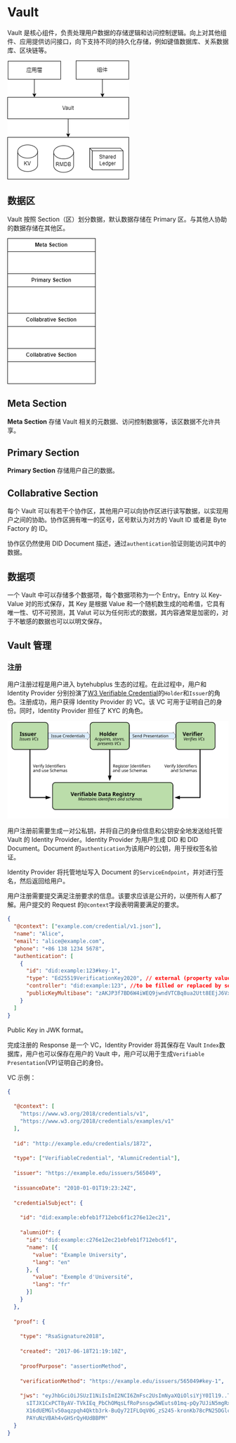 # Vault

Vault 是核心组件，负责处理用户数据的存储逻辑和访问控制逻辑。向上对其他组件、应用提供访问接口，向下支持不同的持久化存储，例如键值数据库、关系数据库、区块链等。

![Vault](./images/Vault-Arch.png)

## 数据区

Vault 按照 Section（区）划分数据，默认数据存储在 Primary 区。与其他人协助的数据存储在其他区。

![Vault Section](./images/Vault-Section.png)

## Meta Section

__Meta Section__ 存储 Vault 相关的元数据、访问控制数据等，该区数据不允许共享。

## Primary Section

__Primary Section__ 存储用户自己的数据。

## Collabrative Section

每个 Vault 可以有若干个协作区，其他用户可以向协作区进行读写数据，以实现用户之间的协助。协作区拥有唯一的区号，区号默认为对方的 Vault ID 或者是 Byte Factory 的 ID。

协作区仍然使用 DID Document 描述，通过`authentication`验证则能访问其中的数据。

## 数据项

一个 Vault 中可以存储多个数据项，每个数据项称为一个 Entry。Entry 以 Key-Value 对的形式保存，其 Key 是根据 Value 和一个随机数生成的哈希值，它具有唯一性、切不可预测，其 Valut 可以为任何形式的数据，其内容通常是加密的，对于不敏感的数据也可以以明文保存。

## Vault 管理

### 注册

用户注册过程是用户进入 bytehubplus 生态的过程。在此过程中，用户和 Identity Provider 分别扮演了[W3 Verifiable Credential](https://www.w3.org/TR/vc-data-model/)的`Holder`和`Issuer`的角色。注册成功，用户获得 Identity Provider 的 VC。该 VC 可用于证明自己的身份。同时，Identity Provider 担任了 KYC 的角色。

![Figure1: VC Model](./images/ecosystem.svg)

用户注册前需要生成一对公私钥，并将自己的身份信息和公钥安全地发送给托管 Vault 的 Identity Provider。Identity Provider 为用户生成 DID 和 DID Document。Document 的`authentication`为该用户的公钥，用于授权签名验证。

Identity Provider 将托管地址写入 Document 的`ServiceEndpoint`，并对进行签名，然后返回给用户。

用户注册需要提交满足注册要求的信息。该要求应该是公开的，以便所有人都了解。用户提交的 Request 的`@context`字段表明需要满足的要求。

```json
{
  "@context": ["example.com/credential/v1.json"],
  "name": "Alice",
  "email": "alice@example.com",
  "phone": "+86 138 1234 5678",
  "authentication": [
    {
      "id": "did:example:123#key-1",
      "type": "Ed25519VerificationKey2020", // external (property value)
      "controller": "did:example:123", //to be filled or replaced by service provider with DID ID
      "publicKeyMultibase": "zAKJP3f7BD6W4iWEQ9jwndVTCBq8ua2Utt8EEjJ6Vxsf"
    }
  ]
}
```

Public Key in JWK format。

完成注册的 Response 是一个 VC，Identity Provider 将其保存在 Vault `Index`数据库，用户也可以保存在用户的 Vault 中，用户可以用于生成`Verifiable Presentation`(VP)证明自己的身份。

VC 示例：

```json
{

  "@context": [
    "https://www.w3.org/2018/credentials/v1",
    "https://www.w3.org/2018/credentials/examples/v1"
  ],

  "id": "http://example.edu/credentials/1872",

  "type": ["VerifiableCredential", "AlumniCredential"],

  "issuer": "https://example.edu/issuers/565049",

  "issuanceDate": "2010-01-01T19:23:24Z",

  "credentialSubject": {

    "id": "did:example:ebfeb1f712ebc6f1c276e12ec21",

    "alumniOf": {
      "id": "did:example:c276e12ec21ebfeb1f712ebc6f1",
      "name": [{
        "value": "Example University",
        "lang": "en"
      }, {
        "value": "Exemple d'Université",
        "lang": "fr"
      }]
    }
  },

  "proof": {

    "type": "RsaSignature2018",

    "created": "2017-06-18T21:19:10Z",

    "proofPurpose": "assertionMethod",

    "verificationMethod": "https://example.edu/issuers/565049#key-1",

    "jws": "eyJhbGciOiJSUzI1NiIsImI2NCI6ZmFsc2UsImNyaXQiOlsiYjY0Il19..TCYt5X
      sITJX1CxPCT8yAV-TVkIEq_PbChOMqsLfRoPsnsgw5WEuts01mq-pQy7UJiN5mgRxD-WUc
      X16dUEMGlv50aqzpqh4Qktb3rk-BuQy72IFLOqV0G_zS245-kronKb78cPN25DGlcTwLtj
      PAYuNzVBAh4vGHSrQyHUdBBPM"
  }
}
```
